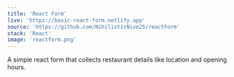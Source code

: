```yaml
---
title: 'React Form'
live: 'https://basic-react-form.netlify.app'
source: 'https://github.com/NihilisticNive25/reactForm'
stack: 'React'
image: 'reactform.png'
---
```


A simple react form that collects restaurant details like location and opening hours.
